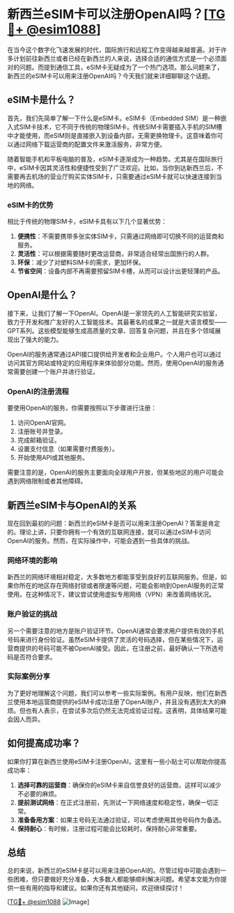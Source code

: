 # 新西兰eSIM卡可以注册OpenAI吗？[[TG💪+ @esim1088](https://t.me/s/esim1088)]

在当今这个数字化飞速发展的时代，国际旅行和远程工作变得越来越普遍。对于许多计划前往新西兰或者已经在新西兰的人来说，选择合适的通信方式是一个必须面对的问题。而提到通信工具，eSIM卡无疑成为了一个热门选项。那么问题来了，新西兰的eSIM卡可以用来注册OpenAI吗？今天我们就来详细聊聊这个话题。

## eSIM卡是什么？

首先，我们先简单了解一下什么是eSIM卡。eSIM卡（Embedded SIM）是一种嵌入式SIM卡技术，它不同于传统的物理SIM卡。传统SIM卡需要插入手机的SIM槽中才能使用，而eSIM则是直接嵌入到设备内部，无需更换物理卡。这意味着你可以通过网络下载运营商的配置文件来激活服务，非常方便。

随着智能手机和平板电脑的普及，eSIM卡逐渐成为一种趋势。尤其是在国际旅行中，eSIM卡因其灵活性和便捷性受到了广泛欢迎。比如，当你到达新西兰后，不需要再去机场的营业厅购买实体SIM卡，只需要通过eSIM卡就可以快速连接到当地的网络。

### eSIM卡的优势

相比于传统的物理SIM卡，eSIM卡具有以下几个显著优势：

1. **便携性**：不需要携带多张实体SIM卡，只需通过网络即可切换不同的运营商和服务。
2. **灵活性**：可以根据需要随时更改运营商，非常适合经常出国旅行的人群。
3. **环保**：减少了对塑料SIM卡的需求，更加环保。
4. **节省空间**：设备内部不再需要预留SIM卡槽，从而可以设计出更轻薄的产品。

## OpenAI是什么？

接下来，让我们了解一下OpenAI。OpenAI是一家领先的人工智能研究实验室，致力于开发和推广友好的人工智能技术。其最著名的成果之一就是大语言模型——GPT系列。这些模型能够生成高质量的文章、回答复杂问题，并且在多个领域展现出了强大的能力。

OpenAI的服务通常通过API接口提供给开发者和企业用户。个人用户也可以通过访问其官方网站或特定的应用程序来体验部分功能。然而，使用OpenAI的服务通常需要创建一个账户并进行验证。

### OpenAI的注册流程

要使用OpenAI的服务，你需要按照以下步骤进行注册：

1. 访问OpenAI官网。
2. 注册账号并登录。
3. 完成邮箱验证。
4. 设置支付信息（如果需要付费服务）。
5. 开始使用API或其他服务。

需要注意的是，OpenAI的服务主要面向全球用户开放，但某些地区的用户可能会遇到网络限制或者其他障碍。

## 新西兰eSIM卡与OpenAI的关系

现在回到最初的问题：新西兰的eSIM卡是否可以用来注册OpenAI？答案是肯定的。理论上讲，只要你拥有一个有效的互联网连接，就可以通过eSIM卡访问OpenAI的服务。然而，在实际操作中，可能会遇到一些具体的挑战。

### 网络环境的影响

新西兰的网络环境相对稳定，大多数地方都能享受到良好的互联网服务。但是，如果你所在的地区存在网络封锁或者限速等问题，可能会影响到OpenAI服务的正常使用。在这种情况下，建议尝试使用虚拟专用网络（VPN）来改善网络状况。

### 账户验证的挑战

另一个需要注意的地方是账户验证环节。OpenAI通常会要求用户提供有效的手机号码来进行身份验证。虽然eSIM卡提供了灵活的号码选择，但在某些情况下，运营商提供的号码可能不被OpenAI接受。因此，在注册之前，最好确认一下所选号码是否符合要求。

### 实际案例分享

为了更好地理解这个问题，我们可以参考一些实际案例。有用户反映，他们在新西兰使用本地运营商提供的eSIM卡成功注册了OpenAI账户，并且没有遇到太大的麻烦。但也有人表示，在尝试多次后仍然无法完成验证过程。这表明，具体结果可能会因人而异。

## 如何提高成功率？

如果你打算在新西兰使用eSIM卡注册OpenAI，这里有一些小贴士可以帮助你提高成功率：

1. **选择可靠的运营商**：确保你的eSIM卡来自信誉良好的运营商，这样可以减少不必要的麻烦。
2. **提前测试网络**：在正式注册前，先测试一下网络速度和稳定性，确保一切正常。
3. **准备备用方案**：如果主号码无法通过验证，可以考虑使用其他号码作为备选。
4. **保持耐心**：有时候，注册过程可能会比较耗时，保持耐心非常重要。

## 总结

总的来说，新西兰的eSIM卡是可以用来注册OpenAI的。尽管过程中可能会遇到一些困难，但只要做好充分准备，大多数人都能够顺利解决问题。希望本文能为你提供一些有用的指导和建议。如果你还有其他疑问，欢迎继续探讨！

[[TG💪+ @esim1088](https://t.me/s/esim1088) ![Image](https://i.postimg.cc/4NQfJmqS/Snipaste-2025-05-13-00-14-12.png)]